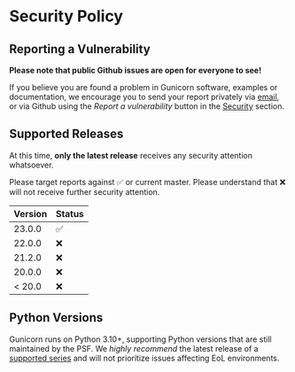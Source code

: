 # Security Policy

## Reporting a Vulnerability

**Please note that public Github issues are open for everyone to see!**

If you believe you are found a problem in Gunicorn software, examples or documentation, we encourage you to send your
 report privately via [email](mailto:security@gunicorn.org?subject=Security%20issue%20in%20Gunicorn), or via Github
 using the *Report a vulnerability* button in the [Security](https://github.com/benoitc/gunicorn/security) section.

## Supported Releases

At this time, **only the latest release** receives any security attention whatsoever.

Please target reports against :white_check_mark: or current master. Please understand that :x: will
 not receive further security attention.

| Version | Status          |
| ------- | ------------------ |
| 23.0.0  | :white_check_mark: |
| 22.0.0  | :x: |
| 21.2.0  | :x: |
| 20.0.0  | :x: |
| < 20.0  | :x: |

## Python Versions

Gunicorn runs on Python 3.10+, supporting Python versions that are still maintained by the PSF.
We *highly recommend* the latest release of a [supported series](https://devguide.python.org/versions/)
and will not prioritize issues affecting EoL environments.
